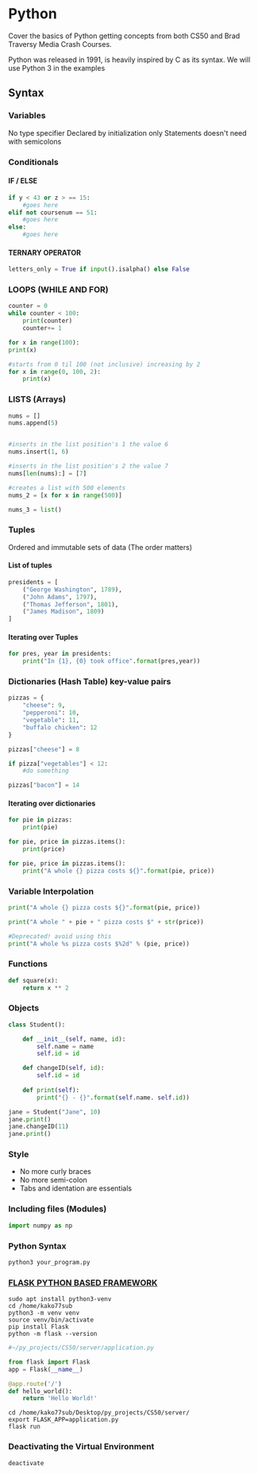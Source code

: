 # Python

Cover the basics of Python getting concepts from both CS50 and Brad Traversy Media Crash Courses.

Python was released in 1991, is heavily inspired by C as its syntax.
We will use Python 3 in the examples

## Syntax

### Variables

No type specifier
Declared by initialization only
Statements doesn't need with semicolons

### Conditionals

#### IF / ELSE
```python
if y < 43 or z > == 15:
    #goes here
elif not coursenum == 51:
    #goes here
else:
    #goes here
```

#### TERNARY OPERATOR
```python
letters_only = True if input().isalpha() else False
```

### LOOPS (WHILE AND FOR)
```python
counter = 0
while counter < 100:
    print(counter)
    counter+= 1

for x in range(100):
print(x)

#starts from 0 til 100 (not inclusive) increasing by 2
for x in range(0, 100, 2):
    print(x)
```

### LISTS (Arrays)
```python
nums = []
nums.append(5)


#inserts in the list position's 1 the value 6
nums.insert(1, 6)

#inserts in the list position's 2 the value 7
nums[len(nums):] = [7]

#creates a list with 500 elements
nums_2 = [x for x in range(500)]

nums_3 = list()
```

### Tuples
Ordered and immutable sets of data (The order matters)

#### List of tuples
```python
presidents = [
    ("George Washington", 1789),
    ("John Adams", 1797),
    ("Thomas Jefferson", 1801),
    ("James Madison", 1809)
]
```

#### Iterating over Tuples
```python
for pres, year in presidents:
    print("In {1}, {0} took office".format(pres,year))
```

### Dictionaries (Hash Table) key-value pairs
```python
pizzas = {
    "cheese": 9,
    "pepperoni": 10,
    "vegetable": 11,
    "buffalo chicken": 12
}

pizzas["cheese"] = 8

if pizza["vegetables"] < 12:
    #do something

pizzas["bacon"] = 14
```

#### Iterating over dictionaries
```python
for pie in pizzas:
    print(pie)

for pie, price in pizzas.items():
    print(price)

for pie, price in pizzas.items():
    print("A whole {} pizza costs ${}".format(pie, price))
```

### Variable Interpolation
```python
print("A whole {} pizza costs ${}".format(pie, price))

print("A whole " + pie + " pizza costs $" + str(price))

#Deprecated! avoid using this
print("A whole %s pizza costs $%2d" % (pie, price))
```

### Functions
```python
def square(x):
    return x ** 2
```

### Objects
```python
class Student():

    def __init__(self, name, id):
        self.name = name
        self.id = id

    def changeID(self, id):
        self.id = id
    
    def print(self):
        print("{} - {}".format(self.name. self.id))

jane = Student("Jane", 10)
jane.print()
jane.changeID(11)
jane.print()
```

### Style
* No more curly braces
* No more semi-colon
* Tabs and identation are essentials

### Including files (Modules)
```python
import numpy as np
```

### Python Syntax
```python
python3 your_program.py
```

### [FLASK PYTHON BASED FRAMEWORK](https://linuxize.com/post/how-to-install-flask-on-ubuntu-18-04/)
```
sudo apt install python3-venv
cd /home/kako77sub
python3 -m venv venv
source venv/bin/activate
pip install Flask
python -m flask --version
```
```python
#~/py_projects/CS50/server/application.py
```
```python
from flask import Flask
app = Flask(__name__)

@app.route('/')
def hello_world():
    return 'Hello World!'

```

```
cd /home/kako77sub/Desktop/py_projects/CS50/server/
export FLASK_APP=application.py
flask run
```
### Deactivating the Virtual Environment
```
deactivate
```
